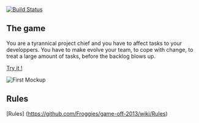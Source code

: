 [![Build Status](https://travis-ci.org/Froggies/game-off-2013.png?branch=master)](https://travis-ci.org/Froggies/game-off-2013)

## The game

You are a tyrannical project chief and you have to affect tasks to your developpers. You have to make evolve your team, to cope with change, to treat a large amount of tasks, before the backlog blows up.

[Try it !](http://froggies.github.io/game-off-2013/)

![First Mockup](https://raw.github.com/Froggies/game-off-2013/master/screenshots/animate.gif)

## Rules
[Rules] (https://github.com/Froggies/game-off-2013/wiki/Rules)
